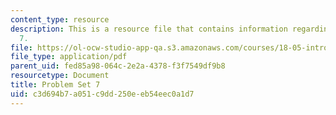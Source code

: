 ```yaml
---
content_type: resource
description: This is a resource file that contains information regarding problem set
  7.
file: https://ol-ocw-studio-app-qa.s3.amazonaws.com/courses/18-05-introduction-to-probability-and-statistics-spring-2014/c3d694b7a051c9dd250eeb54eec0a1d7_MIT18_05S14_ps7.pdf
file_type: application/pdf
parent_uid: fed85a98-064c-2e2a-4378-f3f7549df9b8
resourcetype: Document
title: Problem Set 7
uid: c3d694b7-a051-c9dd-250e-eb54eec0a1d7
---
```

